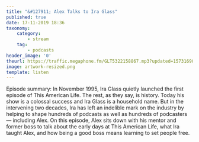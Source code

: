 ```yaml
---
title: "&#127911; Alex Talks to Ira Glass"
published: true
date: 17-11-2019 18:36
taxonomy:
    category:
        - stream
    tag:
        - podcasts
header_image: '0'
theurl: https://traffic.megaphone.fm/GLT5322158867.mp3?updated=1573169094
image: artwork-resized.png
template: listen
--- 
```

Episode summary: In November 1995, Ira Glass quietly launched the first episode of This American Life. The rest, as they say, is history. Today his show is a colossal success and Ira Glass is a household name. But in the intervening two decades, Ira has left an indelible mark on the industry by helping to shape hundreds of podcasts as well as hundreds of podcasters — including Alex. On this episode, Alex sits down with his mentor and former boss to talk about the early days at This American Life, what Ira taught Alex, and how being a good boss means learning to set people free.
